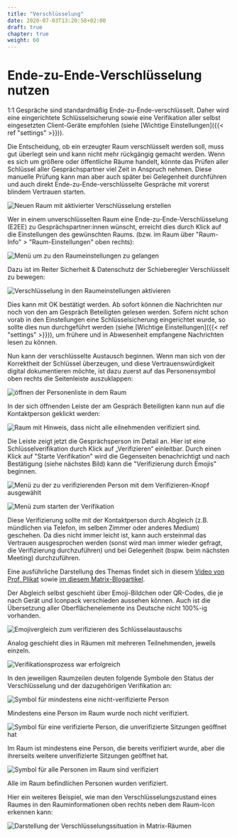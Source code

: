 ```yaml
---
title: "Verschlüsselung"
date: 2020-07-03T13:20:58+02:00
draft: true
chapter: true
weight: 60
---
```


# Ende-zu-Ende-Verschlüsselung nutzen

1:1 Gespräche sind standardmäßig Ende-zu-Ende-verschlüsselt. Daher wird eine eingerichtete Schlüsselsicherung sowie eine Verifikation aller selbst eingesetzten Client-Geräte empfohlen (siehe [Wichtige Einstellungen]({{< ref "settings" >}})).

Die Entscheidung, ob ein erzeugter Raum verschlüsselt werden soll, muss gut überlegt sein und kann nicht mehr rückgängig gemacht werden. Wenn es sich um größere oder öffentliche Räume handelt, könnte das Prüfen aller Schlüssel aller Gesprächspartner viel Zeit in Anspruch nehmen. Diese manuelle Prüfung kann man aber auch später bei Gelegenheit durchführen und auch direkt Ende-zu-Ende-verschlüsselte Gespräche mit vorerst blindem Vertrauen starten.

![Neuen Raum mit aktivierter Verschlüsselung erstellen](/images/01_Create-Room-wE2E_de.png)

Wer in einem unverschlüsselten Raum eine Ende-zu-Ende-Verschlüsselung (E2EE) zu Gesprächspartner:innen wünscht, erreicht dies durch Klick auf die Einstellungen des gewünschten Raums. (bzw. im Raum über "Raum-Info" > "Raum-Einstellungen" oben rechts):

![Menü um zu den Raumeinstellungen zu gelangen](/images/02_Roomsettings_de.png)

Dazu ist im Reiter Sicherheit & Datenschutz der Schieberegler Verschlüsselt zu bewegen:

![Verschlüsselung in den Raumeinstellungen aktivieren](/images/03_Roome2e_de.png)

Dies kann mit OK bestätigt werden. Ab sofort können die Nachrichten nur noch von den am Gespräch Beteiligten gelesen werden. Sofern nicht schon vorab in den Einstellungen eine Schlüsselsicherung eingerichtet wurde, so sollte dies nun durchgeführt werden (siehe [Wichtige Einstellungen]({{< ref "settings" >}})), um frühere und in Abwesenheit empfangene Nachrichten lesen zu können.

Nun kann der verschlüsselte Austausch beginnen. Wenn man sich von der Korrektheit der Schlüssel überzeugen, und diese Vertrauenswürdigkeit digital dokumentieren möchte, ist dazu zuerst auf das Personensymbol oben rechts die Seitenleiste auszuklappen:

![öffnen der Personenliste in dem Raum](/images/04_RoomPeople_de.png)

In der sich öffnenden Leiste der am Gespräch Beteiligten kann nun auf die Kontaktperson geklickt werden:

![Raum mit Hinweis, dass nicht alle eilnehmenden verifiziert sind.](/images/05_People-Unverified_de.png)

Die Leiste zeigt jetzt die Gesprächsperson im Detail an. Hier ist eine Schlüsselverifikation durch Klick auf „Verifizieren“ einleitbar. Durch einen Klick auf "Starte Verifikation" wird die Gegenseiten benachrichtigt und nach Bestätigung (siehe nächstes Bild) kann die "Verifizierung durch Emojis" beginnen.

![Menü zu der zu verifizierenden Person mit dem Verifizieren-Knopf ausgewählt](/images/06_E2EE_Verify_de.png)

![Menü zum starten der Verifikation](/images/07_E2EE_Accept_de.png)

Diese Verifizierung sollte mit der Kontaktperson durch Abgleich (z.B. mündlichen via Telefon, im selben Zimmer oder anderes Medium) geschehen. Da dies nicht immer leicht ist, kann auch ersteinmal das Vertrauen ausgesprochen werden (sonst wird man immer wieder gefragt, die Verifizierung durchzuführen) und bei Gelegenheit (bspw. beim nächsten Meeting) durchzuführen.

Eine ausführliche Darstellung des Themas findet sich in diesem [Video von Prof. Plikat](https://invidious.ggc-project.de/VOxfa6dqXSk) sowie [im diesem Matrix-Blogartikel](https://blog.riot.im/e2e-encryption-by-default-cross-signing-is-here).

Der Abgleich selbst geschieht über Emoji-Bildchen oder QR-Codes, die je nach Gerät und Iconpack verschieden aussehen können. Auch ist die Übersetzung aller Oberflächenelemente ins Deutsche nicht 100%-ig vorhanden.

![Emojivergleich zum verifizieren des Schlüsselaustauschs](/images/16_E2EE.png)

Analog geschieht dies in Räumen mit mehreren Teilnehmenden, jeweils einzeln.

![Verifikationsprozess war erfolgreich](/images/08_Verified_de.png)

In den jeweiligen Raumzeilen deuten folgende Symbole den Status der Verschlüsselung und der dazugehörigen Verifikation an:

![Symbol für mindestens eine nicht-verifizierte Person](/images/gray.png)

Mindestens eine Person im Raum wurde noch nicht verifiziert.

![Symbol für eine verifizierte Person, die unverifizierte Sitzungen geöffnet hat](/images/unverified.png)

Im Raum ist mindestens eine Person, die bereits verifiziert wurde, aber die ihrerseits weitere unverifizierte Sitzungen geöffnet hat.

![Symbol für alle Personen im Raum sind verifiziert](/images/green.png)

Alle im Raum befindlichen Personen wurden verifiziert.

Hier ein weiteres Beispiel, wie man den Verschlüsselungszustand eines Raumes in den Rauminformationen oben rechts neben dem Raum-Icon erkennen kann:

![Darstellung der Verschlüsselungssituation in Matrix-Räumen](/images/room_security_status.png)


